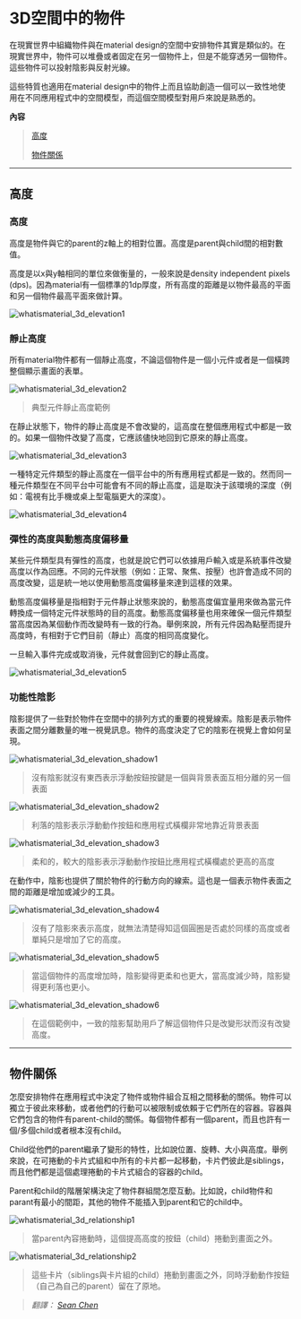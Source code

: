 # 3D空間中的物件

在現實世界中組織物件與在material design的空間中安排物件其實是類似的。在現實世界中，物件可以堆疊或者固定在另一個物件上，但是不能穿透另一個物件。這些物件可以投射陰影與反射光線。

這些特質也適用在material design中的物件上而且協助創造一個可以一致性地使用在不同應用程式中的空間模型，而這個空間模型對用戶來說是熟悉的。

**內容**

>[高度](#elevation)
>
>[物件關係](#objectrelationships)

---

<h2 id='elevation'>高度</h2>

### 高度

高度是物件與它的parent的z軸上的相對位置。高度是parent與child間的相對數值。

高度是以x與y軸相同的單位來做衡量的，一般來說是density independent pixels (dps)。因為material有一個標準的1dp厚度，所有高度的距離是以物件最高的平面和另一個物件最高平面來做計算。

![whatismaterial_3d_elevation1](images/whats-material/whatismaterial_3d_elevation1.png)


### 靜止高度

所有material物件都有一個靜止高度，不論這個物件是一個小元件或者是一個橫跨整個顯示畫面的表單。

![whatismaterial_3d_elevation2](images/whats-material/whatismaterial_3d_elevation2.png)

> 典型元件靜止高度範例

在靜止狀態下，物件的靜止高度是不會改變的，這高度在整個應用程式中都是一致的。如果一個物件改變了高度，它應該儘快地回到它原來的靜止高度。

![whatismaterial_3d_elevation3](images/whats-material/whatismaterial_3d_elevation3.png)

一種特定元件類型的靜止高度在一個平台中的所有應用程式都是一致的。然而同一種元件類型在不同平台中可能會有不同的靜止高度，這是取決于該環境的深度（例如：電視有比手機或桌上型電腦更大的深度）。

![whatismaterial_3d_elevation4](images/whats-material/whatismaterial_3d_elevation4.png)


### 彈性的高度與動態高度偏移量

某些元件類型具有彈性的高度，也就是說它們可以依據用戶輸入或是系統事件改變高度以作為回應。不同的元件狀態（例如：正常、聚焦、按壓）也許會造成不同的高度改變，這是統一地以使用動態高度偏移量來達到這樣的效果。

動態高度偏移量是指相對于元件靜止狀態來說的，動態高度偏宜量用來做為當元件轉換成一個特定元件狀態時的目的高度。動態高度偏移量也用來確保一個元件類型當高度因為某個動作而改變時有一致的行為。舉例來說，所有元件因為點壓而提升高度時，有相對于它們目前（靜止）高度的相同高度變化。

一旦輸入事件完成或取消後，元件就會回到它的靜止高度。

![whatismaterial_3d_elevation5](images/whats-material/whatismaterial_3d_elevation5.png)


### 功能性陰影

陰影提供了一些對於物件在空間中的排列方式的重要的視覺線索。陰影是表示物件表面之間分離數量的唯一視覺訊息。物件的高度決定了它的陰影在視覺上會如何呈現。

![whatismaterial_3d_elevation_shadow1](images/whats-material/whatismaterial_3d_elevation_shadow1.png)

> 沒有陰影就沒有東西表示浮動按鈕按鍵是一個與背景表面互相分離的另一個表面

![whatismaterial_3d_elevation_shadow2](images/whats-material/whatismaterial_3d_elevation_shadow2.png)

> 利落的陰影表示浮動動作按鈕和應用程式橫欄非常地靠近背景表面

![whatismaterial_3d_elevation_shadow3](images/whats-material/whatismaterial_3d_elevation_shadow3.png)

> 柔和的，較大的陰影表示浮動動作按鈕比應用程式橫欄處於更高的高度

在動作中，陰影也提供了關於物件的行動方向的線索。這也是一個表示物件表面之間的距離是增加或減少的工具。

![whatismaterial_3d_elevation_shadow4](images/whats-material/whatismaterial_3d_elevation_shadow4.png)

> 沒有了陰影來表示高度，就無法清楚得知這個圓圈是否處於同樣的高度或者單純只是增加了它的高度。

![whatismaterial_3d_elevation_shadow5](images/whats-material/whatismaterial_3d_elevation_shadow5.png)

> 當這個物件的高度增加時，陰影變得更柔和也更大，當高度減少時，陰影變得更利落也更小。

![whatismaterial_3d_elevation_shadow6](images/whats-material/whatismaterial_3d_elevation_shadow6.png)

> 在這個範例中，一致的陰影幫助用戶了解這個物件只是改變形狀而沒有改變高度。

---

<h2 id='objectrelationships'>物件關係</h2>

怎麼安排物件在應用程式中決定了物件或物件組合互相之間移動的關係。物件可以獨立于彼此來移動，或者他們的行動可以被限制或依賴于它們所在的容器。容器與它們包含的物件有parent-child的關係。每個物件都有一個parent，而且也許有一個/多個child或者根本沒有child。

Child從他們的parent繼承了變形的特性，比如說位置、旋轉、大小與高度。舉例來說，在可捲動的卡片式組和中所有的卡片都一起移動，卡片們彼此是siblings，而且他們都是這個處理捲動的卡片式組合的容器的child。

Parent和child的階層架構決定了物件群組間怎麼互動。比如說，child物件和parant有最小的間距，其他的物件不能插入到parent和它的child中。

![whatismaterial_3d_relationship1](images/whats-material/whatismaterial_3d_relationship1.png)

> 當parent內容捲動時，這個提高高度的按鈕（child）捲動到畫面之外。

![whatismaterial_3d_relationship2](images/whats-material/whatismaterial_3d_relationship2.png)

> 這些卡片（siblings與卡片組的child）捲動到畫面之外，同時浮動動作按鈕（自己為自己的parent）留在了原地。

> *翻譯： [Sean Chen](https://www.facebook.com/shihneng.chen)*
